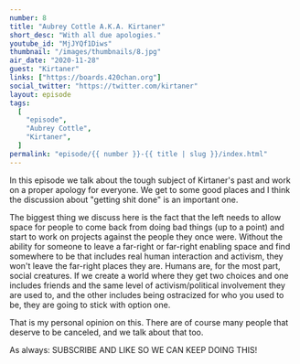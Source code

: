 ```yaml
---
number: 8
title: "Aubrey Cottle A.K.A. Kirtaner"
short_desc: "With all due apologies."
youtube_id: "MjJYQf1Diws"
thumbnail: "/images/thumbnails/8.jpg"
air_date: "2020-11-28"
guest: "Kirtaner"
links: ["https://boards.420chan.org"]
social_twitter: "https://twitter.com/kirtaner"
layout: episode
tags:
  [
    "episode",
    "Aubrey Cottle",
    "Kirtaner",
  ]
permalink: "episode/{{ number }}-{{ title | slug }}/index.html"
---
```


In this episode we talk about the tough subject of Kirtaner's past and work on a proper apology for everyone. We get to some good places and I think the discussion about "getting shit done" is an important one.

The biggest thing we discuss here is the fact that the left needs to allow space for people to come back from doing bad things (up to a point) and start to work on projects against the people they once were. Without the ability for someone to leave a far-right or far-right enabling space and find somewhere to be that includes real human interaction and activism, they won't leave the far-right places they are. Humans are, for the most part, social creatures. If we create a world where they get two choices and one includes friends and the same level of activism/political involvement they are used to, and the other includes being ostracized for who you used to be, they are going to stick with option one.

That is my personal opinion on this. There are of course many people that deserve to be canceled, and we talk about that too.

As always: SUBSCRIBE AND LIKE SO WE CAN KEEP DOING THIS!
